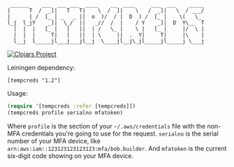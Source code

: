      ______    ___  ___ ___  ____    __  ____     ___  ___    _____
    |      T  /  _]|   T   T|    \  /  ]|    \   /  _]|   \  / ___/
    |      | /  [_ | _   _ ||  o  )/  / |  D  ) /  [_ |    \(   \_ 
    l_j  l_jY    _]|  \_/  ||   _//  /  |    / Y    _]|  D  Y\__  T
      |  |  |   [_ |   |   ||  | /   \_ |    \ |   [_ |     |/  \ |
      |  |  |     T|   |   ||  | \     ||  .  Y|     T|     |\    |
      l__j  l_____jl___j___jl__j  \____jl__j\_jl_____jl_____j \___j
                                                               
[![Clojars Project](http://clojars.org/tempcreds/latest-version.svg)](http://clojars.org/tempcreds)

Leiningen dependency:

    [tempcreds "1.2"]
    
Usage:

```clojure
(require '[tempcreds :refer [tempcreds]])
(tempcreds profile serialno mfatoken)
```
    
Where `profile` is the section of your `~/.aws/credentials` file with the non-MFA credentials you're going to use for the request. `serialno` is the serial number of your MFA device, like `arn:aws:iam::123123123123123:mfa/bob.builder`. And `mfatoken` is the current six-digit code showing on your MFA device.
